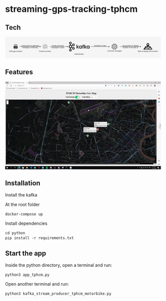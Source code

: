 # streaming-gps-tracking-tphcm

## Tech

![GPS_Tracking_pipeline](/gps_pipeline.PNG)

## Features

![GPS_Tracking_gif](/gps_track.gif)

## Installation

Install the kafka

At the root folder

```
docker-compose up
```

Install dependencies

```
cd python
pip install -r requirements.txt
```

## Start the app

Inside the python directory, open a terminal and run:
```
python3 app_tphcm.py
```

Open another terminal and run:
```
python3 kafka_stream_producer_tphcm_motorbike.py
```
